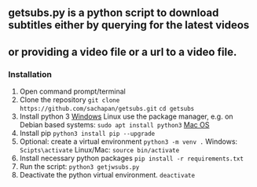 ## getsubs.py is a python script to download subtitles either by querying for the latest videos
## or providing a video file or a url to a video file.

### Installation

1. Open command prompt/terminal
1. Clone the repository
    `git clone https://github.com/sachapan/getsubs.git`
    `cd getsubs`
1. Install python 3
    [Windows](https://www.python.org/downloads/windows/)
    Linux use the package manager, e.g. on Debian based systems:
    `sudo apt install python3`
    [Mac OS](https://docs.python.org/3/using/mac.html)
2. Install pip
    `python3 install pip --upgrade`
3. Optional: create a virtual environment
    `python3 -m venv .`
    Windows:
        `Scipts\activate`
    Linux/Mac:
        `source bin/activate`
4. Install necessary python packages
    `pip install -r requirements.txt`
5. Run the script:
    `python3 getjwsubs.py`
6. Deactivate the python virtual environment.
    `deactivate`

